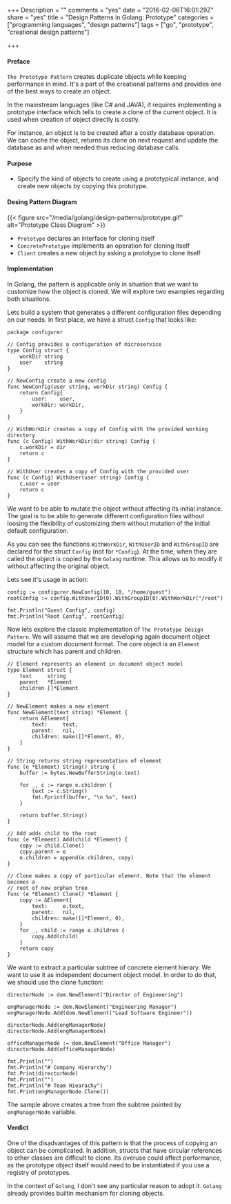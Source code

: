 +++
Description = ""
comments = "yes"
date = "2016-02-06T16:01:29Z"
share = "yes"
title = "Design Patterns in Golang: Prototype"
categories = ["programming languages", "design patterns"]
tags = ["go", "prototype", "creational design patterns"]

+++

#### Preface

`The Prototype Pattern` creates duplicate objects while keeping performance
in mind. It's a part of the creational patterns and provides one of the best
ways to create an object.

In the mainstream languages (like C# and JAVA), it requires implementing a
prototype interface which tells to create a clone of the current object. It is
used when creation of object directly is costly.

For instance, an object is to be created after a costly database operation. We
can cache the object, returns its clone on next request and update the database
as and when needed thus reducing database calls.

#### Purpose

- Specify the kind of objects to create using a prototypical instance, and
	create new objects by copying this prototype.

#### Desing Pattern Diagram

{{< figure src="/media/golang/design-patterns/prototype.gif" alt="Prototype Class Diagram" >}}

- `Prototype` declares an interface for cloning itself
- `ConcretePrototype` implements an operation for cloning itself
- `Client` creates a new object by asking a prototype to clone itself

#### Implementation

In Golang, the pattern is applicable only in situation that we want to
customize how the object is cloned. We will explore two examples regarding
both situations.

Lets build a system that generates a different configuration files depending on
our needs. In first place, we have a struct `Config` that looks like:

```Golang
package configurer

// Config provides a configuration of microservice
type Config struct {
	workDir string
	user    string
}

// NewConfig create a new config
func NewConfig(user string, workDir string) Config {
	return Config{
		user:    user,
		workDir: workDir,
	}
}

// WithWorkDir creates a copy of Config with the provided working directory
func (c Config) WithWorkDir(dir string) Config {
	c.workDir = dir
	return c
}

// WithUser creates a copy of Config with the provided user
func (c Config) WithUser(user string) Config {
	c.user = user
	return c
}
```

We want to be able to mutate the object without affecting its initial instance.
The goal is to be able to generate different configuration files without loosing
the flexibility of customizing them without mutation of the initial default
configuration.

As you can see the functions `WithWorkDir`, `WithUserID` and `WithGroupID` are
declared for the struct `Config` (not for `*Config`). At the time, when they are
called the object is copied by the `Golang` runtime. This allows us to modify it
without affecting the original object.

Lets see it's usage in action:

```Golang
config := configurer.NewConfig(10, 10, "/home/guest")
rootConfig := config.WithUserID(0).WithGroupID(0).WithWorkDir("/root")

fmt.Println("Guest Config", config)
fmt.Println("Root Config", rootConfig)
```

Now lets explore the classic implementation of `The Prototype Design Pattern`.
We will assume that we are developing again document object model for a custom
document format. The core object is an `Element` structure which has parent and
children.

```Golang
// Element represents an element in document object model
type Element struct {
	text     string
	parent   *Element
	children []*Element
}

// NewElement makes a new element
func NewElement(text string) *Element {
	return &Element{
		text:     text,
		parent:   nil,
		children: make([]*Element, 0),
	}
}

// String returns string representation of element
func (e *Element) String() string {
	buffer := bytes.NewBufferString(e.text)

	for _, c := range e.children {
		text := c.String()
		fmt.Fprintf(buffer, "\n %s", text)
	}

	return buffer.String()
}

// Add adds child to the root
func (e *Element) Add(child *Element) {
	copy := child.Clone()
	copy.parent = e
	e.children = append(e.children, copy)
}

// Clone makes a copy of particular element. Note that the element becomes a
// root of new orphan tree
func (e *Element) Clone() *Element {
	copy := &Element{
		text:     e.text,
		parent:   nil,
		children: make([]*Element, 0),
	}
	for _, child := range e.children {
		copy.Add(child)
	}
	return copy
}
```

We want to extract a particular subtree of concrete element hierary. We want to
use it as independent document object model. In order to do that, we should use
the clone function:

```Golang
directorNode := dom.NewElement("Director of Engineering")

engManagerNode := dom.NewElement("Engineering Manager")
engManagerNode.Add(dom.NewElement("Lead Software Engineer"))

directorNode.Add(engManagerNode)
directorNode.Add(engManagerNode)

officeManagerNode := dom.NewElement("Office Manager")
directorNode.Add(officeManagerNode)

fmt.Println("")
fmt.Println("# Company Hierarchy")
fmt.Print(directorNode)
fmt.Println("")
fmt.Println("# Team Hiearachy")
fmt.Print(engManagerNode.Clone())
```

The sample above creates a tree from the subtree pointed by `engManagerNode`
variable.

#### Verdict

One of the disadvantages of this pattern is that the process of copying an object
can be complicated. In addition, structs that have circular references to other
classes are difficult to clone. Its overuse could affect performance, as the
prototype object itself would need to be instantiated if you use a registry of
prototypes.

In the context of `Golang`, I don't see any particular reason to adopt it.
`Golang` already provides builtin mechanism for cloning objects.

